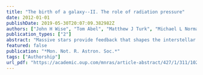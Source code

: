 ```yaml
---
title: "The birth of a galaxy--II. The role of radiation pressure"
date: 2012-01-01
publishDate: 2019-05-30T20:07:09.382982Z
authors: ["John H Wise", "Tom Abel", "Matthew J Turk", "Michael L Norman", "Britton D Smith"]
publication_types: ["2"]
abstract: "Massive stars provide feedback that shapes the interstellar medium of galaxies at all redshifts and their resulting stellar populations. Here we present three adaptive mesh refinement radiation hydrodynamics simulations that illustrate the impact of momentum …"
featured: false
publication: "*Mon. Not. R. Astron. Soc.*"
tags: ["Authorship"]
url_pdf: "https://academic.oup.com/mnras/article-abstract/427/1/311/1029262"
---
```


